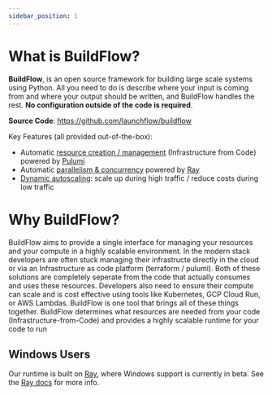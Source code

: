 ```yaml
---
sidebar_position: 1
---
```


# What is BuildFlow?

**BuildFlow**, is an open source framework for building large scale systems using Python. All you need to do is describe where your input is coming from and where your output should be written, and BuildFlow handles the rest. **No configuration outside of the code is required**.

**Source Code**: https://github.com/launchflow/buildflow

Key Features (all provided out-of-the-box):

- Automatic [resource creation / management](./features/infrastructure-from-code) (Infrastructure from Code) powered by [Pulumi](https://github.com/pulumi/pulumi)
- Automatic [parallelism & concurrency](./features/parallelism.md) powered by [Ray](https://github.com/ray-project/ray)
- [Dynamic autoscaling](./features/autoscaling.md): scale up during high traffic / reduce costs during low traffic

# Why BuildFlow?

BuildFlow aims to provide a single interface for managing your resources and your compute in a highly scalable environment. In the modern stack developers are often stuck managing their infrastructe directly in the cloud or via an Infrastructure as code platform (terraform / pulumi). Both of these solutions are completely seperate from the code that actually consumes and uses these resources. Developers also need to ensure their compute can scale and is cost effective using tools like Kubernetes, GCP Cloud Run, or AWS Lambdas. BuildFlow is one tool that brings all of these things together. BuildFlow determines what resources are needed from your code (Infrastructure-from-Code) and provides a highly scalable runtime for your code to run

## Windows Users

Our runtime is built on [Ray](https://ray.io/), where Windows support is currently in beta. See the [Ray docs](https://docs.ray.io/en/latest/ray-overview/installation.html#windows-support) for more info.

